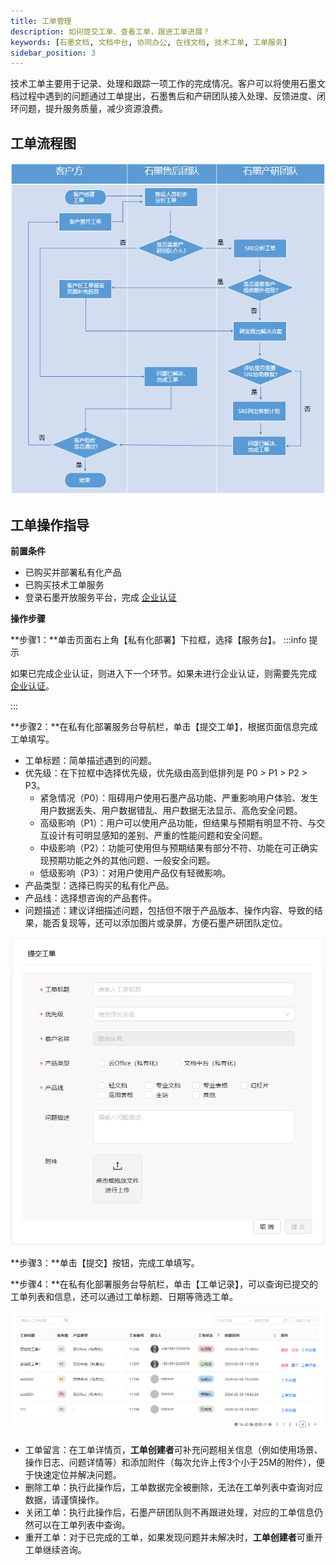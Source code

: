 ```yaml
---
title: 工单管理
description: 如何提交工单、查看工单，跟进工单进展？
keywords: [石墨文档, 文档中台, 协同办公, 在线文档, 技术工单, 工单服务]
sidebar_position: 3
---
```


技术工单主要用于记录、处理和跟踪一项工作的完成情况。客户可以将使用石墨文档过程中遇到的问题通过工单提出，石墨售后和产研团队接入处理、反馈进度、闭环问题，提升服务质量，减少资源浪费。

## 工单流程图

![flow-chart](./../image/userguide/flow-chart.png)

## 工单操作指导

**前置条件**

- 已购买并部署私有化产品
- 已购买技术工单服务
- 登录石墨开放服务平台，完成 [企业认证](./../userguide/enterprise-management.md)

**操作步骤**

**步骤1：**单击页面右上角【私有化部署】下拉框，选择【服务台】。
:::info 提示

如果已完成企业认证，则进入下一个环节。如果未进行企业认证，则需要先完成 [企业认证](./../userguide/enterprise-management.md)。

:::

**步骤2：**在私有化部署服务台导航栏，单击【提交工单】，根据页面信息完成工单填写。

- 工单标题：简单描述遇到的问题。
- 优先级：在下拉框中选择优先级，优先级由高到低排列是 P0 > P1 > P2 > P3。
  - 紧急情况（P0）：阻碍用户使用石墨产品功能、严重影响用户体验、发生用户数据丢失、用户数据错乱、用户数据无法显示、高危安全问题。
  - 高级影响（P1）：用户可以使用产品功能，但结果与预期有明显不符、与交互设计有可明显感知的差别、严重的性能问题和安全问题。
  - 中级影响（P2）：功能可使用但与预期结果有部分不符、功能在可正确实现预期功能之外的其他问题、一般安全问题。
  - 低级影响（P3）：对用户使用产品仅有轻微影响。
- 产品类型：选择已购买的私有化产品。
- 产品线：选择想咨询的产品套件。
- 问题描述：建议详细描述问题，包括但不限于产品版本、操作内容、导致的结果，能否复现等，还可以添加图片或录屏，方便石墨产研团队定位。

![work-order1](./../image/userguide/work-order1.png)

**步骤3：**单击【提交】按钮，完成工单填写。

**步骤4：**在私有化部署服务台导航栏，单击【工单记录】，可以查询已提交的工单列表和信息，还可以通过工单标题、日期等筛选工单。

![work-order2](./../image/userguide/work-order2.png)

- 工单留言：在工单详情页，**工单创建者**可补充问题相关信息（例如使用场景、操作日志、问题详情等）和添加附件（每次允许上传3个小于25M的附件），便于快速定位并解决问题。
- 删除工单：执行此操作后，工单数据完全被删除，无法在工单列表中查询对应数据，请谨慎操作。
- 关闭工单：执行此操作后，石墨产研团队则不再跟进处理，对应的工单信息仍然可以在工单列表中查询。
- 重开工单：对于已完成的工单，如果发现问题并未解决时，**工单创建者**可重开工单继续咨询。
